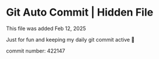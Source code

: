 # Git Auto Commit | Hidden File

This file was added Feb 12, 2025

Just for fun and keeping my daily git commit active 🤪

commit number: 422147
